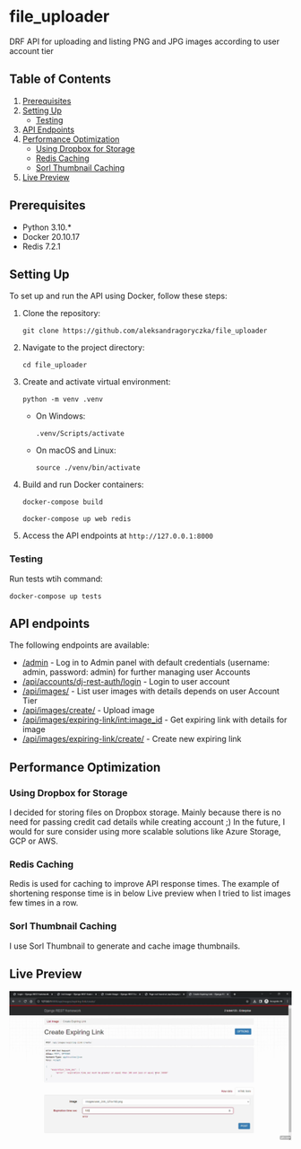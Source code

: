 # file_uploader
 DRF API for uploading and listing PNG and JPG images according to user account tier

## Table of Contents

1. [Prerequisites](#prerequisites)
2. [Setting Up](#setting-up)
   - [Testing](#testing)
3. [API Endpoints](#api-endpoints)
4. [Performance Optimization](#performance-optimization)
   - [Using Dropbox for Storage](#using-dropbox-for-storage)
   - [Redis Caching](#redis-caching)
   - [Sorl Thumbnail Caching](#sorl-thumbnail-caching)
5. [Live Preview](#live-preview)

## Prerequisites

- Python 3.10.*
- Docker 20.10.17
- Redis 7.2.1

## Setting Up

To set up and run the API using Docker, follow these steps:

1. Clone the repository:

   ```
   git clone https://github.com/aleksandragoryczka/file_uploader
   ```
   
2. Navigate to the project directory:

   ```
   cd file_uploader
   ```
3. Create and activate virtual environment:

   ```
   python -m venv .venv
   ```
   - On Windows:
     ```
     .venv/Scripts/activate
     ```
   - On macOS and Linux:
     ```
     source ./venv/bin/activate
     ```
   
4. Build and run Docker containers:
   ```
   docker-compose build
   ```
   ```
   docker-compose up web redis
   ```
   
5. Access the API endpoints at `http://127.0.0.1:8000`

### Testing
    
Run tests wtih command:
   ```
   docker-compose up tests
   ```

## API endpoints

The following endpoints are available:

- [/admin](http://127.0.0.1:8000/admin/) - Log in to Admin panel with default credentials (username: admin, password: admin) for further managing user Accounts
- [/api/accounts/dj-rest-auth/login](http://127.0.0.1:8000/api/accounts/dj-rest-auth/login/) - Login to user account
- [/api/images/](http://127.0.0.1:8000/api/images/) - List user images with details depends on user Account Tier
- [/api/images/create/](http://127.0.0.1:8000/api/images/create/) - Upload image
- [/api/images/expiring-link/int:image_id](http://127.0.0.1:8000/api/images/expiring-link/) - Get expiring link with details for image
- [/api/images/expiring-link/create/](http://127.0.0.1:8000/api/images/expiring-link/create/) - Create new expiring link

## Performance Optimization

### Using Dropbox for Storage

I decided for storing files on Dropbox storage. Mainly because there is no need for passing credit cad details while creating account ;)
In the future, I would for sure consider using more scalable solutions like Azure Storage, GCP or AWS.

### Redis Caching

Redis is used for caching to improve API response times. The example of shortening response time is in below Live preview when I tried to list images few times in a row.

### Sorl Thumbnail Caching

I use Sorl Thumbnail to generate and cache image thumbnails.

## Live Preview

![live-preview](live-preview.gif)



